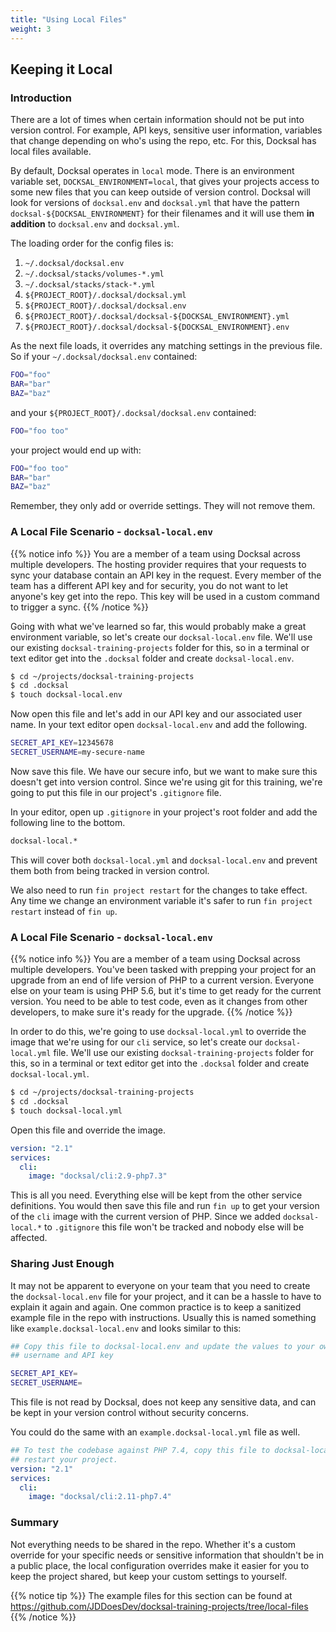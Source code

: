 ```yaml
---
title: "Using Local Files"
weight: 3
---
```


## Keeping it Local

### Introduction

There are a lot of times when certain information should not be put into version control. For example, API keys, sensitive user information, variables that change depending on who's using the repo, etc. For this, Docksal has local files available.

By default, Docksal operates in `local` mode. There is an environment variable set, `DOCKSAL_ENVIRONMENT=local`, that gives your projects access to some new files that you can keep outside of version control. Docksal will look for versions of `docksal.env` and `docksal.yml` that have the pattern `docksal-${DOCKSAL_ENVIRONMENT}` for their filenames and it will use them **in addition** to `docksal.env` and `docksal.yml`.

The loading order for the config files is:

1. `~/.docksal/docksal.env`
2. `~/.docksal/stacks/volumes-*.yml`
3. `~/.docksal/stacks/stack-*.yml`
4. `${PROJECT_ROOT}/.docksal/docksal.yml`
5. `${PROJECT_ROOT}/.docksal/docksal.env`
6. `${PROJECT_ROOT}/.docksal/docksal-${DOCKSAL_ENVIRONMENT}.yml`
7. `${PROJECT_ROOT}/.docksal/docksal-${DOCKSAL_ENVIRONMENT}.env`

As the next file loads, it overrides any matching settings in the previous file. So if your `~/.docksal/docksal.env` contained:

``` bash
FOO="foo"
BAR="bar"
BAZ="baz"
```

and your `${PROJECT_ROOT}/.docksal/docksal.env` contained:

``` bash
FOO="foo too"
```

your project would end up with:

``` bash
FOO="foo too"
BAR="bar"
BAZ="baz"
```

Remember, they only add or override settings. They will not remove them.

### A Local File Scenario - `docksal-local.env`

{{% notice info %}}
You are a member of a team using Docksal across multiple developers. The hosting provider requires that your requests to sync your database contain an API key in the request. Every member of the team has a different API key and for security, you do not want to let anyone's key get into the repo. This key will be used in a custom command to trigger a sync.
{{% /notice %}}

Going with what we've learned so far, this would probably make a great environment variable, so let's create our `docksal-local.env` file. We'll use our existing `docksal-training-projects` folder for this, so in a terminal or text editor get into the `.docksal` folder and create `docksal-local.env`.

``` bash
$ cd ~/projects/docksal-training-projects
$ cd .docksal
$ touch docksal-local.env
```

Now open this file and let's add in our API key and our associated user name. In your text editor open `docksal-local.env` and add the following.

``` bash
SECRET_API_KEY=12345678
SECRET_USERNAME=my-secure-name
```

Now save this file. We have our secure info, but we want to make sure this doesn't get into version control. Since we're using git for this training, we're going to put this file in our project's `.gitignore` file.

In your editor, open up `.gitignore` in your project's root folder and add the following line to the bottom.

``` bash
docksal-local.*
```

This will cover both `docksal-local.yml` and `docksal-local.env` and prevent them both from being tracked in version control.

We also need to run `fin project restart` for the changes to take effect. Any time we change an environment variable it's safer to run `fin project restart` instead of `fin up`.

### A Local File Scenario - `docksal-local.env`

{{% notice info %}}
You are a member of a team using Docksal across multiple developers. You've been tasked with prepping your project for an upgrade from an end of life version of PHP to a current version. Everyone else on your team is using PHP 5.6, but it's time to get ready for the current version. You need to be able to test code, even as it changes from other developers, to make sure it's ready for the upgrade.
{{% /notice %}}

In order to do this, we're going to use `docksal-local.yml` to override the image that we're using for our `cli` service, so let's create our `docksal-local.yml` file. We'll use our existing `docksal-training-projects` folder for this, so in a terminal or text editor get into the `.docksal` folder and create `docksal-local.yml`.

``` bash
$ cd ~/projects/docksal-training-projects
$ cd .docksal
$ touch docksal-local.yml
```

Open this file and override the image.

``` yaml
version: "2.1"
services:
  cli:
    image: "docksal/cli:2.9-php7.3"
```

This is all you need. Everything else will be kept from the other service definitions. You would then save this file and run `fin up` to get your version of the `cli` image with the current version of PHP. Since we added `docksal-local.*` to `.gitignore` this file won't be tracked and nobody else will be affected.

### Sharing Just Enough

It may not be apparent to everyone on your team that you need to create the `docksal-local.env` file for your project, and it can be a hassle to have to explain it again and again. One common practice is to keep a sanitized example file in the repo with instructions. Usually this is named something like `example.docksal-local.env` and looks similar to this:

``` bash
## Copy this file to docksal-local.env and update the values to your own
## username and API key

SECRET_API_KEY=
SECRET_USERNAME=
```

This file is not read by Docksal, does not keep any sensitive data, and can be kept in your version control without security concerns.

You could do the same with an `example.docksal-local.yml` file as well.

``` yaml
## To test the codebase against PHP 7.4, copy this file to docksal-local.yml and
## restart your project.
version: "2.1"
services:
  cli:
    image: "docksal/cli:2.11-php7.4"
```

### Summary

Not everything needs to be shared in the repo. Whether it's a custom override for your specific needs or sensitive information that shouldn't be in a public place, the local configuration overrides make it easier for you to keep the project shared, but keep your custom settings to yourself.

{{% notice tip %}}
The example files for this section can be found at https://github.com/JDDoesDev/docksal-training-projects/tree/local-files
{{% /notice %}}
